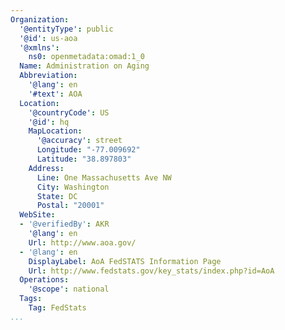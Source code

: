 ```yaml
---
Organization:
  '@entityType': public
  '@id': us-aoa
  '@xmlns':
    ns0: openmetadata:omad:1_0
  Name: Administration on Aging
  Abbreviation:
    '@lang': en
    '#text': AOA
  Location:
    '@countryCode': US
    '@id': hq
    MapLocation:
      '@accuracy': street
      Longitude: "-77.009692"
      Latitude: "38.897803"
    Address:
      Line: One Massachusetts Ave NW
      City: Washington
      State: DC
      Postal: "20001"
  WebSite:
  - '@verifiedBy': AKR
    '@lang': en
    Url: http://www.aoa.gov/
  - '@lang': en
    DisplayLabel: AoA FedSTATS Information Page
    Url: http://www.fedstats.gov/key_stats/index.php?id=AoA
  Operations:
    '@scope': national
  Tags:
    Tag: FedStats
...
```

